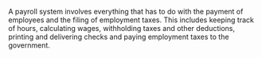 
A payroll system involves everything that has to do with the payment of employees and the filing of ­employment taxes. This includes keeping track of hours, calculating wages, withholding taxes and other deductions, printing and delivering checks and paying employment taxes to the government.

